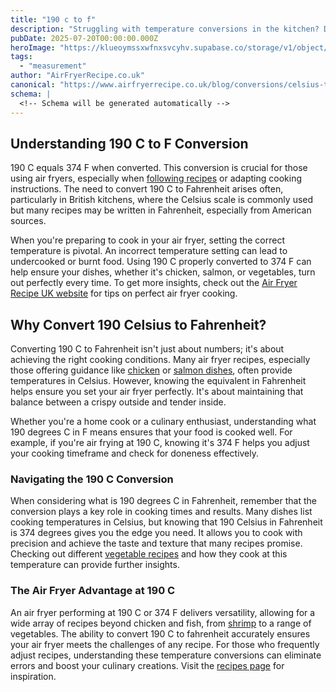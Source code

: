 ```yaml
---
title: "190 c to f"
description: "Struggling with temperature conversions in the kitchen? Discover how to convert 190 C to F, making your air fryer recipes perfect every time. Navigate the nuances of Celsius and Fahrenheit with ease!"
pubDate: 2025-07-20T00:00:00.000Z
heroImage: "https://klueoymssxwfnxsvcyhv.supabase.co/storage/v1/object/public/Shmucket/190-c-to-f.png"
tags:
  - "measurement"
author: "AirFryerRecipe.co.uk"
canonical: "https://www.airfryerrecipe.co.uk/blog/conversions/celsius-to-fahrenheit/190-c-to-f"
schema: |
  <!-- Schema will be generated automatically -->
---
```


<h2 id="">Understanding 190 C to F Conversion</h2><p id="">190 C equals 374 F when converted. This conversion is crucial for those using air fryers, especially when <a href="https://www.airfryerrecipe.co.uk/air-fryer-conversion-chart" id="">following recipes</a> or adapting cooking instructions. The need to convert 190 C to Fahrenheit arises often, particularly in British kitchens, where the Celsius scale is commonly used but many recipes may be written in Fahrenheit, especially from American sources.</p><p id="">When you're preparing to cook in your air fryer, setting the correct temperature is pivotal. An incorrect temperature setting can lead to undercooked or burnt food. Using 190 C properly converted to 374 F can help ensure your dishes, whether it's chicken, salmon, or vegetables, turn out perfectly every time. To get more insights, check out the <a href="https://www.airfryerrecipe.co.uk/" id="">Air Fryer Recipe UK website</a> for tips on perfect air fryer cooking.</p><h2 id="">Why Convert 190 Celsius to Fahrenheit?</h2><p id="">Converting 190 C to Fahrenheit isn't just about numbers; it's about achieving the right cooking conditions. Many air fryer recipes, especially those offering guidance like <a href="https://www.airfryerrecipe.co.uk/recipe-category/chicken" id="">chicken</a> or <a href="https://www.airfryerrecipe.co.uk/recipe-category/salmon" id="">salmon dishes</a>, often provide temperatures in Celsius. However, knowing the equivalent in Fahrenheit helps ensure you set your air fryer perfectly. It's about maintaining that balance between a crispy outside and tender inside.</p><p id="">Whether you're a home cook or a culinary enthusiast, understanding what 190 degrees C in F means ensures that your food is cooked well. For example, if you're air frying at 190 C, knowing it's 374 F helps you adjust your cooking timeframe and check for doneness effectively.</p><h3 id="">Navigating the 190 C Conversion</h3><p id="">When considering what is 190 degrees C in Fahrenheit, remember that the conversion plays a key role in cooking times and results. Many dishes list cooking temperatures in Celsius, but knowing that 190 Celsius in Fahrenheit is 374 degrees gives you the edge you need. It allows you to cook with precision and achieve the taste and texture that many recipes promise. Checking out different <a href="https://www.airfryerrecipe.co.uk/recipe-category/vegetables" id="">vegetable recipes</a> and how they cook at this temperature can provide further insights.</p><h3 id="">The Air Fryer Advantage at 190 C</h3><p id="">An air fryer performing at 190 C or 374 F delivers versatility, allowing for a wide array of recipes beyond chicken and fish, from <a href="https://www.airfryerrecipe.co.uk/recipe-category/shrimp" id="">shrimp</a> to a range of vegetables. The ability to convert 190 C to fahrenheit accurately ensures your air fryer meets the challenges of any recipe. For those who frequently adjust recipes, understanding these temperature conversions can eliminate errors and boost your culinary creations. Visit the <a href="https://www.airfryerrecipe.co.uk/recipes" id="">recipes page</a> for inspiration.</p>
